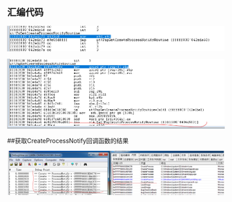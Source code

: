 
## 汇编代码
![PsSetCreateProcessNotifyRoutine](./image/PsSetCreateProcessNotifyRoutine.png)



![PspSetCreateProcessNotifyRoutine](./image/PspSetCreateProcessNotifyRoutine.png)


##获取CreateProcessNotify回调函数的结果

![CreateProcessNotifu_CallBack](./image/CreateProcessNotifu_CallBack.png)